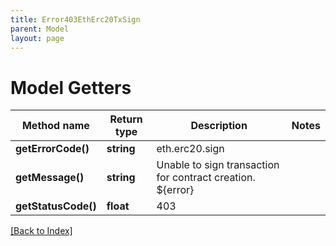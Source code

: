 ```yaml
---
title: Error403EthErc20TxSign
parent: Model
layout: page
---
```


# Model Getters

Method name | Return type | Description | Notes
------------ | ------------- | ------------- | -------------
**getErrorCode()** | **string** | eth.erc20.sign |
**getMessage()** | **string** | Unable to sign transaction for contract creation. ${error} |
**getStatusCode()** | **float** | 403 |

[[Back to Index]](../index.md)
